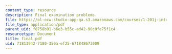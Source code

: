 ```yaml
---
content_type: resource
description: Final examination problems.
file: https://ol-ocw-studio-app-qa.s3.amazonaws.com/courses/1-201j-introduction-to-transportation-systems-fall-2006/718139427180350aef25671848673009_final.pdf
file_type: application/pdf
parent_uid: f8758b91-b6e3-b55c-ad42-90c0fe75f1c4
resourcetype: Document
title: final.pdf
uid: 71813942-7180-350a-ef25-671848673009
---
```

